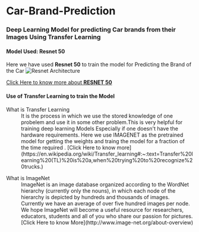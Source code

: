 # Car-Brand-Prediction
### Deep Learning Model for predicting Car brands from their Images Using Transfer Learning 

#### Model Used: Resnet 50
Here we have used **Resnet 50** to train the model for Predicting the Brand of the Car 
![Resnet Architecture](https://miro.medium.com/max/1059/1*hEU7S-EiVqcmtAlj6kgfRA.png)

[Click Here to know more about **RESNET 50**](https://www.kaggle.com/keras/resnet50)

#### Use of Transfer Learning to train the Model

<dl>
  <dt>What is Transfer Learning</dt>
  <dd> It is the process in which we use the stored knowledge of one probelem and use it in some other problem.This is very helpful for training deep learning Models
    Especially if one doesn't have the hardware requirements. Here we use IMAGENET as the pretrained model for getting the weights and traing the model for a fraction of the time required . [Click Here to know more](https://en.wikipedia.org/wiki/Transfer_learning#:~:text=Transfer%20learning%20(TL)%20is%20a,when%20trying%20to%20recognize%20trucks.)</dd>
 </dl>

<dl>
  <dt>What is ImageNet </dt>
  <dd>ImageNet is an image database organized according to the WordNet hierarchy (currently only the nouns), in which each node of the hierarchy is depicted by hundreds and thousands of images. Currently we have an average of over five hundred images per node. We hope ImageNet will become a useful resource for researchers, educators, students and all of you who share our passion for pictures. [Click Here to know More](http://www.image-net.org/about-overview)</dd>
</dl>

